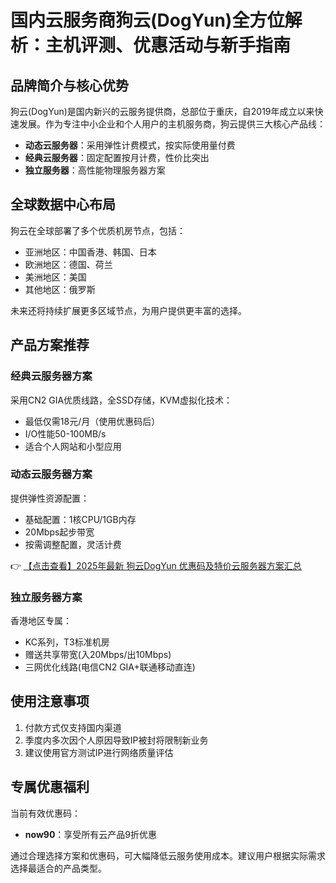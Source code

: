 # 国内云服务商狗云(DogYun)全方位解析：主机评测、优惠活动与新手指南

## 品牌简介与核心优势

狗云(DogYun)是国内新兴的云服务提供商，总部位于重庆，自2019年成立以来快速发展。作为专注中小企业和个人用户的主机服务商，狗云提供三大核心产品线：

- **动态云服务器**：采用弹性计费模式，按实际使用量付费
- **经典云服务器**：固定配置按月计费，性价比突出
- **独立服务器**：高性能物理服务器方案

## 全球数据中心布局

狗云在全球部署了多个优质机房节点，包括：

- 亚洲地区：中国香港、韩国、日本
- 欧洲地区：德国、荷兰
- 美洲地区：美国
- 其他地区：俄罗斯

未来还将持续扩展更多区域节点，为用户提供更丰富的选择。

## 产品方案推荐

### 经典云服务器方案
采用CN2 GIA优质线路，全SSD存储，KVM虚拟化技术：
- 最低仅需18元/月（使用优惠码后）
- I/O性能50-100MB/s
- 适合个人网站和小型应用

### 动态云服务器方案
提供弹性资源配置：
- 基础配置：1核CPU/1GB内存
- 20Mbps起步带宽
- 按需调整配置，灵活计费

👉 [【点击查看】2025年最新 狗云DogYun 优惠码及特价云服务器方案汇总](https://bit.ly/DogYun)

### 独立服务器方案
香港地区专属：
- KC系列，T3标准机房
- 赠送共享带宽(入20Mbps/出10Mbps)
- 三网优化线路(电信CN2 GIA+联通移动直连)

## 使用注意事项

1. 付款方式仅支持国内渠道
2. 季度内多次因个人原因导致IP被封将限制新业务
3. 建议使用官方测试IP进行网络质量评估

## 专属优惠福利

当前有效优惠码：
- **now90**：享受所有云产品9折优惠

通过合理选择方案和优惠码，可大幅降低云服务使用成本。建议用户根据实际需求选择最适合的产品类型。